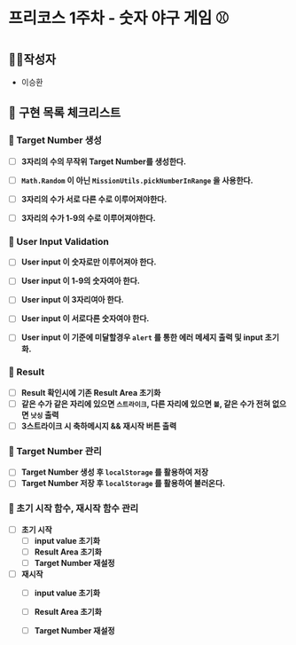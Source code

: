 # 프리코스 1주차 - 숫자 야구 게임 ⚾

## 🧍‍♂️작성자


* 이승환

## 📄 구현 목록 체크리스트


### 🚨 Target Number 생성
- [ ] **3자리의 수의 무작위 Target Number를 생성한다.**
- [ ] **`Math.Random` 이 아닌 `MissionUtils.pickNumberInRange` 을 사용한다.** 
- [ ] **3자리의 수가 서로 다른 수로 이루어져야한다.**
- [ ] **3자리의 수가 1-9의 수로 이루어져야한다.**


### 🚨 User Input Validation

- [ ] **User input 이 숫자로만 이루어져야 한다.**
- [ ] **User input 이 1-9의 숫자여아 한다.**
- [ ] **User input 이 3자리여아 한다.**
- [ ] **User input 이 서로다른 숫자여야 한다.**
- [ ] **User input 이 기준에 미달할경우 `alert` 를 통한 에러 메세지 출력 및 input 초기화.**


### 🚨 Result 

- [ ] **Result 확인시에 기존 Result Area 초기화**
- [ ] **같은 수가 같은 자리에 있으면 `스트라이크`, 다른 자리에 있으면 `볼`, 같은 수가 전혀 없으면 `낫싱` 출력**
- [ ] **3스트라이크 시 축하메시지 && 재시작 버튼 출력**

### 🚨 Target Number 관리

- [ ] **Target Number 생성 후 `localStorage` 를 활용하여 저장**
- [ ] **Target Number 저장 후 `localStorage` 를 활용하여 불러온다.**

### 🚨 초기 시작 함수, 재시작 함수 관리

- [ ] **초기 시작**
    - [ ] **input value 초기화**
    - [ ] **Result Area 초기화**
    - [ ] **Target Number 재설정**
- [ ] **재시작**
    - [ ] **input value 초기화**
    - [ ] **Result Area 초기화**
    - [ ] **Target Number 재설정**




